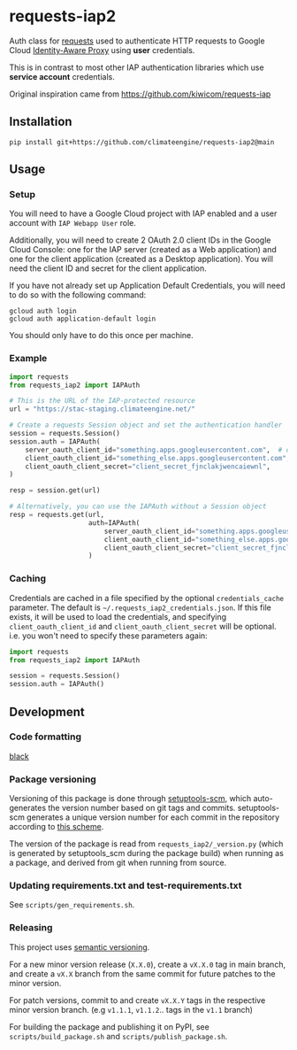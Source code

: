 # requests-iap2
Auth class for [requests](https://github.com/kennethreitz/requests) used to authenticate HTTP requests to 
Google Cloud [Identity-Aware Proxy](https://cloud.google.com/iap/) using **user** credentials.

This is in contrast to most other IAP authentication libraries which use **service account** credentials.

Original inspiration came from https://github.com/kiwicom/requests-iap 

## Installation

```
pip install git+https://github.com/climateengine/requests-iap2@main
```

## Usage

### Setup
You will need to have a Google Cloud project with IAP enabled and a user account with `IAP Webapp User` role.

Additionally, you will need to create 2 OAuth 2.0 client IDs in the Google Cloud Console:
one for the IAP server (created as a Web application) and one for the client application (created as a Desktop application).
You will need the client ID and secret for the client application.

If you have not already set up Application Default Credentials, you will need to do so with the following command:
```shell
gcloud auth login
gcloud auth application-default login
```
You should only have to do this once per machine.

### Example

```python
import requests
from requests_iap2 import IAPAuth

# This is the URL of the IAP-protected resource
url = "https://stac-staging.climateengine.net/"

# Create a requests Session object and set the authentication handler
session = requests.Session()
session.auth = IAPAuth(
    server_oauth_client_id="something.apps.googleusercontent.com",  # optional
    client_oauth_client_id="something_else.apps.googleusercontent.com",
    client_oauth_client_secret="client_secret_fjnclakjwencaiewnl",
)

resp = session.get(url)

# Alternatively, you can use the IAPAuth without a Session object
resp = requests.get(url,
                    auth=IAPAuth(
                        server_oauth_client_id="something.apps.googleusercontent.com",  # optional
                        client_oauth_client_id="something_else.apps.googleusercontent.com",
                        client_oauth_client_secret="client_secret_fjnclakjwencaiewnl"),
                    )
```

### Caching
Credentials are cached in a file specified by the optional `credentials_cache` parameter.
The default is `~/.requests_iap2_credentials.json`.
If this file exists, it will be used to load the credentials, and specifying `client_oauth_client_id` and 
`client_oauth_client_secret` will be optional. i.e. you won't need to specify these parameters again:

```python
import requests
from requests_iap2 import IAPAuth

session = requests.Session()
session.auth = IAPAuth()
```

## Development

### Code formatting

[black](https://github.com/ambv/black/)

### Package versioning

Versioning of this package is done through [setuptools-scm](https://github.com/pypa/setuptools_scm),
which auto-generates the version number based on git tags and commits. setuptools-scm generates a
unique version number for each commit in the repository according to
[this scheme](https://github.com/pypa/setuptools_scm/#default-versioning-scheme).

The version of the package is read from `requests_iap2/_version.py`
(which is generated by setuptools_scm during the package build) when running as a package, and derived
from git when running from source.

### Updating requirements.txt and test-requirements.txt

See `scripts/gen_requirements.sh`.

### Releasing

This project uses [semantic versioning](https://semver.org/).

For a new minor version release (`X.X.0`), create a `vX.X.0` tag in main branch,
and create a `vX.X` branch from the same commit for future patches to the minor version.

For patch versions, commit to and create `vX.X.Y` tags in the respective minor version branch.
(e.g `v1.1.1`, `v1.1.2`.. tags in the `v1.1` branch)

For building the package and publishing it on PyPI, see `scripts/build_package.sh`
and `scripts/publish_package.sh`.
